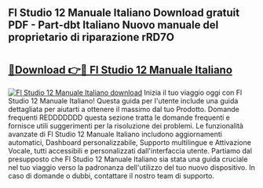 ## Fl Studio 12 Manuale Italiano Download gratuit PDF - Part-dbt Italiano Nuovo manuale del proprietario di riparazione rRD7O

# <h2><a href="http://dfaxmto.blite.top/?on=Fl+Studio+12+Manuale+Italiano">🔗Download 👉🔴 Fl Studio 12 Manuale Italiano</a></h2>

[![Fl Studio 12 Manuale Italiano download](https://i.imgur.com/lujVjoI.png)](http://dfaxmto.blite.top/?on=Fl+Studio+12+Manuale+Italiano)
Inizia il tuo viaggio oggi con Fl Studio 12 Manuale Italiano! Questa guida per l'utente include una guida dettagliata per aiutarti a ottenere il massimo dal tuo Prodotto. Domande frequenti REDDDDDDD questa sezione tratta le domande frequenti e fornisce utili suggerimenti per la risoluzione dei problemi. Le funzionalità avanzate di Fl Studio 12 Manuale Italiano includono aggiornamenti automatici, Dashboard personalizzabile, Supporto multilingue e Attivazione Vocale, tutti accessibili e personalizzati dall'interfaccia utente. Partiamo dal presupposto che Fl Studio 12 Manuale Italiano sia stata una guida cruciale nel tuo viaggio verso la padronanza dell'utilizzo del tuo nuovo dispositivo. In caso di domande o dubbi, contattare il nostro team di supporto.

